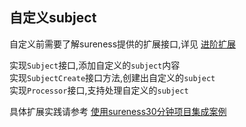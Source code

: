 ## 自定义subject  

自定义前需要了解sureness提供的扩展接口,详见 [进阶扩展](extend-point.md)  

实现`Subject`接口,添加自定义的`subject`内容  
实现`SubjectCreate`接口方法,创建出自定义的`subject`  
实现`Processor`接口,支持处理自定义的`subject`    

具体扩展实践请参考 [使用sureness30分钟项目集成案例](sample-tom.md)    